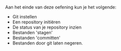 Aan het einde van deze oefening kun je het volgende:

* Git instellen
* Een repository initiëren 
* De status van je repository inzien
* Bestanden 'stagen' 
* Bestanden 'committen'
* Bestanden door git laten negeren.